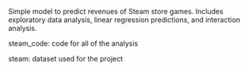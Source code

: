 Simple model to predict revenues of Steam store games. Includes exploratory data analysis, linear regression predictions, 
and interaction analysis. 

steam_code: code for all of the analysis 

steam: dataset used for the project
